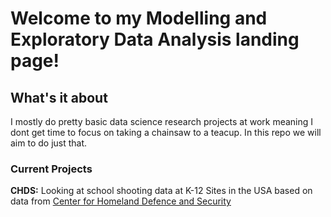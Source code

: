 # Welcome to my Modelling and Exploratory Data Analysis landing page!

## What's it about

I mostly do pretty basic data science research projects at work meaning I dont get time to focus on taking a chainsaw to a teacup.
In this repo we will aim to do just that.

### Current Projects

**CHDS:** Looking at school shooting data at K-12 Sites in the USA based on data from [Center for Homeland Defence and Security](https://www.chds.us/ssdb/data-map/)
